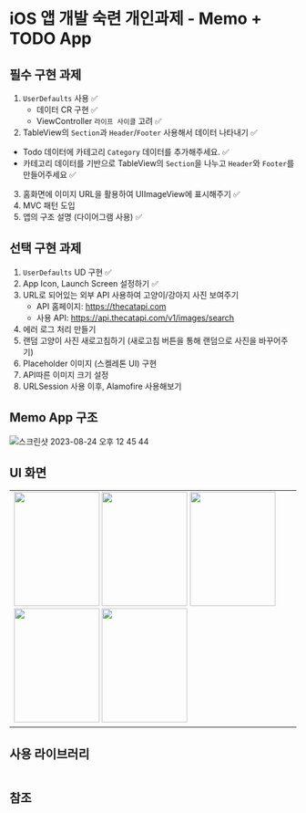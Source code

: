 # iOS 앱 개발 숙련 개인과제 - Memo + TODO App

## 필수 구현 과제 

1. `UserDefaults` 사용 ✅
   - 데이터 CR 구현  ✅
   - ViewController `라이프 사이클` 고려 ✅
2. TableView의 `Section`과 `Header`/`Footer` 사용해서 데이터 나타내기 ✅
  - Todo 데이터에 카테고리 `Category` 데이터를 추가해주세요. ✅
  - 카테고리 데이터를 기반으로 TableView의 `Section`을 나누고 `Header`와 `Footer`를 만들어주세요 ✅
3. 홈화면에 이미지 URL을 활용하여 UIImageView에 표시해주기 ✅
4. MVC 패턴 도입
5. 앱의 구조 설명 (다이어그램 사용) ✅

## 선택 구현 과제
1. `UserDefaults` UD 구현 ✅
2. App Icon, Launch Screen 설정하기 ✅
3. URL로 되어있는 외부 API 사용하여 고양이/강아지 사진 보여주기
   - API 홈페이지: https://thecatapi.com
   - 사용 API: https://api.thecatapi.com/v1/images/search
4. 에러 로그 처리 만들기
5. 랜덤 고양이 사진 새로고침하기 (새로고침 버튼을 통해 랜덤으로 사진을 바꾸어주기)
6. Placeholder 이미지 (스켈레톤 UI) 구현
7. API따른 이미지 크기 설정
8. URLSession 사용 이후, Alamofire 사용해보기

## Memo App 구조
![스크린샷 2023-08-24 오후 12 45 44](https://github.com/Luna828/MemoApp/assets/93186591/290f20ce-0917-4333-a430-e44dca7516c4)

## UI 화면
<table>
  <tr>
    <td>
      <img src="https://github.com/Luna828/MemoApp/assets/93186591/ef37f1fb-85ce-4741-b442-af6cedca1fa9" width="150" height="200">
        <img src="https://github.com/Luna828/MemoApp/assets/93186591/4c9c0667-3a43-41fb-9117-130a79fda742" width="150" height="200">
       <img src="https://github.com/Luna828/MemoApp/assets/93186591/d8ea6900-c3d4-4047-bebf-8e54468b369f" width="150" height="200">
       <img src="https://github.com/Luna828/MemoApp/assets/93186591/c88c7bfb-e253-4738-bd74-0db274ef0b1e" width="150" height="200">
       <img src="https://github.com/Luna828/MemoApp/assets/93186591/fc14e82e-39b3-4acf-889f-34ae96bb9421" width="150" height="200">
    </td>
  </tr>
</table>

## 사용 라이브러리
```

```

## 참조

